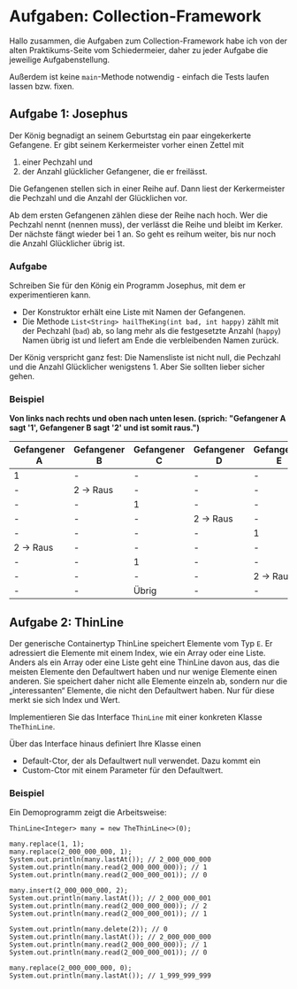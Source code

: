 # Aufgaben: Collection-Framework

Hallo zusammen, die Aufgaben zum Collection-Framework habe ich von der alten Praktikums-Seite vom Schiedermeier, daher zu jeder Aufgabe die jeweilige Aufgabenstellung.

Außerdem ist keine `main`-Methode notwendig - einfach die Tests laufen lassen bzw. fixen.

## Aufgabe 1: Josephus

Der König begnadigt an seinem Geburtstag ein paar eingekerkerte Gefangene. Er gibt seinem Kerkermeister vorher einen Zettel mit

1. einer Pechzahl und
2. der Anzahl glücklicher Gefangener, die er freilässt. 

Die Gefangenen stellen sich in einer Reihe auf. Dann liest der Kerkermeister die Pechzahl und die Anzahl der Glücklichen vor.

Ab dem ersten Gefangenen zählen diese der Reihe nach hoch. Wer die Pechzahl nennt (nennen muss), der verlässt die Reihe und bleibt im Kerker. Der nächste fängt wieder bei 1 an. So geht es reihum weiter, bis nur noch die Anzahl Glücklicher übrig ist.

### Aufgabe

Schreiben Sie für den König ein Programm Josephus, mit dem er experimentieren kann.

- Der Konstruktor erhält eine Liste mit Namen der Gefangenen.
- Die Methode `List<String> hailTheKing(int bad, int happy)` zählt mit der Pechzahl (`bad`) ab, so lang mehr als die festgesetzte Anzahl (`happy`) Namen übrig ist und liefert am Ende die verbleibenden Namen zurück. 

Der König verspricht ganz fest: Die Namensliste ist nicht null, die Pechzahl und die Anzahl Glücklicher wenigstens 1. Aber Sie sollten lieber sicher gehen.

### Beispiel

**Von links nach rechts und oben nach unten lesen. (sprich: "Gefangener A sagt '1', Gefangener B sagt '2' und ist somit raus.")**

| **Gefangener A** | **Gefangener B** | **Gefangener C** | **Gefangener D** | **Gefangener E** |
|------------------|------------------|------------------|------------------|------------------|
| 1                | -                | -                | -                | -                |
| -                | 2 -> Raus        | -                | -                | -                |
| -                | -                | 1                | -                | -                |
| -                | -                | -                | 2 -> Raus        | -                |
| -                | -                | -                | -                | 1                |
| 2 -> Raus        | -                | -                | -                | -                |
| -                | -                | 1                | -                | -                |
| -                | -                | -                | -                | 2 -> Raus        |
| -                | -                | Übrig            | -                | -                |

## Aufgabe 2: ThinLine

Der generische Containertyp ThinLine speichert Elemente vom Typ `E`. Er adressiert die Elemente mit einem Index, wie ein Array oder eine Liste. Anders als ein Array oder eine Liste geht eine ThinLine davon aus, das die meisten Elemente den Defaultwert haben und nur wenige Elemente einen anderen. Sie speichert daher nicht alle Elemente einzeln ab, sondern nur die „interessanten“ Elemente, die nicht den Defaultwert haben. Nur für diese merkt sie sich Index und Wert.

Implementieren Sie das Interface `ThinLine` mit einer konkreten Klasse `TheThinLine`.

Über das Interface hinaus definiert Ihre Klasse einen
- Default-Ctor, der als Defaultwert null verwendet. Dazu kommt ein 
- Custom-Ctor mit einem Parameter für den Defaultwert.

### Beispiel

Ein Demoprogramm zeigt die Arbeitsweise:
```
ThinLine<Integer> many = new TheThinLine<>(0);

many.replace(1, 1);
many.replace(2_000_000_000, 1);
System.out.println(many.lastAt()); // 2_000_000_000
System.out.println(many.read(2_000_000_000)); // 1
System.out.println(many.read(2_000_000_001)); // 0

many.insert(2_000_000_000, 2);
System.out.println(many.lastAt()); // 2_000_000_001
System.out.println(many.read(2_000_000_000)); // 2
System.out.println(many.read(2_000_000_001)); // 1

System.out.println(many.delete(2)); // 0
System.out.println(many.lastAt()); // 2_000_000_000
System.out.println(many.read(2_000_000_000)); // 1
System.out.println(many.read(2_000_000_001)); // 0

many.replace(2_000_000_000, 0);
System.out.println(many.lastAt()); // 1_999_999_999
```